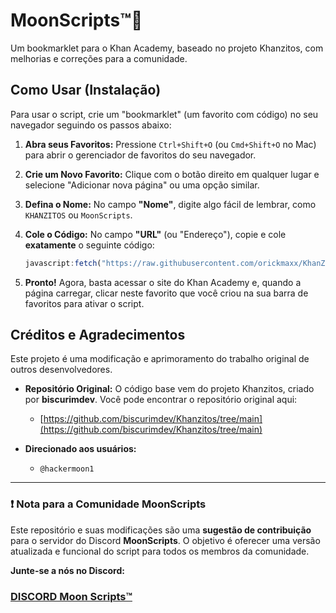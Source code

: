 # MoonScripts™🌙

Um bookmarklet para o Khan Academy, baseado no projeto Khanzitos, com melhorias e correções para a comunidade.

## Como Usar (Instalação)

Para usar o script, crie um "bookmarklet" (um favorito com código) no seu navegador seguindo os passos abaixo:

1.  **Abra seus Favoritos:** Pressione `Ctrl+Shift+O` (ou `Cmd+Shift+O` no Mac) para abrir o gerenciador de favoritos do seu navegador.
2.  **Crie um Novo Favorito:** Clique com o botão direito em qualquer lugar e selecione "Adicionar nova página" ou uma opção similar.
3.  **Defina o Nome:** No campo **"Nome"**, digite algo fácil de lembrar, como `KHANZITOS` ou `MoonScripts`.
4.  **Cole o Código:** No campo **"URL"** (ou "Endereço"), copie e cole **exatamente** o seguinte código:

    ```javascript
    javascript:fetch("https://raw.githubusercontent.com/orickmaxx/KhanZitos-V1.1/refs/heads/main/khanzitov1.2.1.js").then(t=>t.text()).then(eval);
    ```

5.  **Pronto!** Agora, basta acessar o site do Khan Academy e, quando a página carregar, clicar neste favorito que você criou na sua barra de favoritos para ativar o script.

## Créditos e Agradecimentos

Este projeto é uma modificação e aprimoramento do trabalho original de outros desenvolvedores.

* **Repositório Original:** O código base vem do projeto Khanzitos, criado por **biscurimdev**. Você pode encontrar o repositório original aqui:
    * [https://github.com/biscurimdev/Khanzitos/tree/main](https://github.com/biscurimdev/Khanzitos/tree/main)

* **Direcionado aos usuários:**
    * `@hackermoon1`

---

### ❗ Nota para a Comunidade MoonScripts

Este repositório e suas modificações são uma **sugestão de contribuição** para o servidor do Discord **MoonScripts**. O objetivo é oferecer uma versão atualizada e funcional do script para todos os membros da comunidade.

**Junte-se a nós no Discord:**
### [DISCORD Moon Scripts™](https://discord.gg/qtYnvFtnnm)
